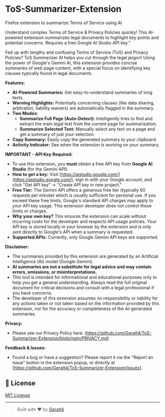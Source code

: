 # ToS-Summarizer-Extension
Firefox extension to summarize Terms of Service using AI

Understand complex Terms of Service & Privacy Policies quickly! This AI-powered extension summarizes legal documents to highlight key points and potential concerns. Requires a free Google AI Studio API key."


Fed up with lengthy and confusing Terms of Service (ToS) and Privacy Policies? ToS Summarizer AI helps you cut through the legal jargon!
Using the power of Google's Gemini AI, this extension provides concise summaries of web page content, with a special focus on identifying key clauses typically found in legal documents.

**Features:**

*   **AI-Powered Summaries:** Get easy-to-understand summaries of long texts.
*   **Warning Highlights:** Potentially concerning clauses (like data sharing, arbitration, liability waivers) are automatically flagged in the summary.
*   **Two Modes:**
    *   **Summarize Full Page (Auto-Detect):** Intelligently tries to find and extract the main legal text from the current page for summarization.
    *   **Summarize Selected Text:** Manually select any text on a page and get a summary of just your selection.
*   **Copy Summary:** Easily copy the generated summary to your clipboard.
*   **Activity Indicator:** See when the extension is working on your summary.

**IMPORTANT - API Key Required:**

*   To use this extension, you **must** obtain a free API key from **Google AI Studio** (for the Gemini API).
*   **How to get a key:** Visit [https://aistudio.google.com/](https://aistudio.google.com/), sign in with your Google account, and click "Get API key" -> "Create API key in new project."
*   **Free Tier:** The Gemini API offers a generous free tier (typically 60 requests per minute) which is usually sufficient for personal use. If you exceed these free limits, Google's standard API charges may apply to *your* API key usage. This extension developer does not control these limits or charges.
*   **Why your own key?** This ensures the extension can scale without incurring costs for the developer and respects API usage policies. Your API key is stored locally in your browser by the extension and is only sent directly to Google's API when a summary is requested.
*   **Supported APIs:** Currently, only Google Gemini API keys are supported.

**Disclaimer:**

*   The summaries provided by this extension are generated by an Artificial Intelligence (AI) model (Google Gemini).
*   **AI summaries are not a substitute for legal advice and may contain errors, omissions, or misinterpretations.**
*   This tool is intended for informational and educational purposes only to help you get a general understanding. Always read the full original document for critical decisions and consult with a legal professional if you have concerns.
*   The developer of this extension assumes no responsibility or liability for any actions taken or not taken based on the information provided by this extension, nor for the accuracy or completeness of the AI-generated summaries.

**Privacy:**

*   Please see our Privacy Policy here: (https://github.com/Geralt4/ToS-Summarizer-Extension/blob/main/PRIVACY.md)

**Feedback & Issues:**

*   Found a bug or have a suggestion? Please report it via the "Report an Issue" button in the extension popup, or directly at [https://github.com/Geralt4/ToS-Summarizer-Extension/issues].

## 🔖 License

[MIT License](https://opensource.org/licenses/MIT)

---

> Built with ❤️ by [Geralt4](https://github.com/Geralt4)



